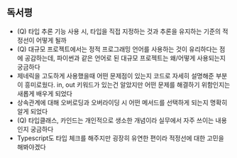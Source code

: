 ## 독서평
- (Q) 타입 추론 기능 사용 시, 타입을 직접 지정하는 것과 추론을 유지하는 기준의 적정선이 어떻게 될까
- (Q) 대규모 프로젝트에서는 정적 프로그래밍 언어를 사용하는 것이 유리하다는 점에 공감하는데, 파이썬과 같은 언어로 된 대규모 프로젝트는 왜/어떻게 사용되는지 궁금하다
- 제네릭을 고도하게 사용했을때 어떤 문제점이 있는지 코드로 자세히 설명해준 부분이 흥미로웠다. in, out 키워드가 있는건 알았지만 어떤 문제를 해결하기 위함인지는 새롭게 배우게 되었다
- 상속관계에 대해 오버로딩과 오버라이딩 시 어떤 메서드를 선택하게 되는지 명확히 알게 되었다
- (Q) 타입클래스, 카인드는 개인적으로 생소한 개념이라 실무에서 자주 쓰이는 내용인지 궁금하다
- Typescript도 타입 체크를 해주지만 굉장히 유연한 편이라 적정선에 대한 고민을 해봐야겠다
